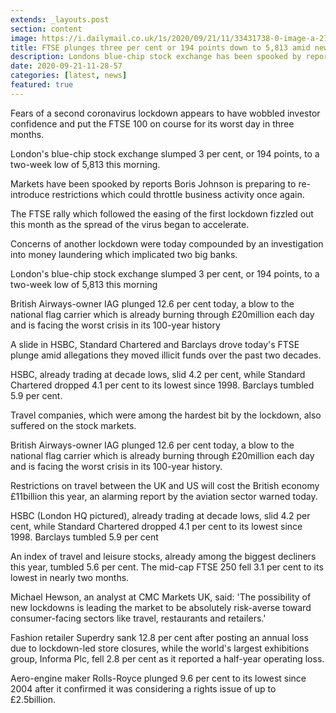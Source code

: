 ```yaml
---
extends: _layouts.post
section: content
image: https://i.dailymail.co.uk/1s/2020/09/21/11/33431738-0-image-a-27_1600683766843.jpg 
title: FTSE plunges three per cent or 194 points down to 5,813 amid new Covid lockdown fears 
description: Londons blue-chip stock exchange has been spooked by reports Boris Johnson is preparing to re-introduce restrictions which could throttle business activity once again. 
date: 2020-09-21-11-28-57 
categories: [latest, news] 
featured: true 
--- 
```

Fears of a second coronavirus lockdown appears to have wobbled investor confidence and put the FTSE 100 on course for its worst day in three months.

London's blue-chip stock exchange slumped 3 per cent, or 194 points, to a two-week low of 5,813 this morning. 

Markets have been spooked by reports Boris Johnson is preparing to re-introduce restrictions which could throttle business activity once again.

The FTSE rally which followed the easing of the first lockdown fizzled out this month as the spread of the virus began to accelerate. 

Concerns of another lockdown were today compounded by an investigation into money laundering which implicated two big banks. 

London's blue-chip stock exchange slumped 3 per cent, or 194 points, to a two-week low of 5,813 this morning

British Airways-owner IAG plunged 12.6 per cent today, a blow to the national flag carrier which is already burning through £20million each day and is facing the worst crisis in its 100-year history

A slide in HSBC, Standard Chartered and Barclays drove today's FTSE plunge amid allegations they moved illicit funds over the past two decades.

HSBC, already trading at decade lows, slid 4.2 per cent, while Standard Chartered dropped 4.1 per cent to its lowest since 1998. Barclays tumbled 5.9 per cent.   

Travel companies, which were among the hardest bit by the lockdown, also suffered on the stock markets.

British Airways-owner IAG plunged 12.6 per cent today, a blow to the national flag carrier which is already burning through £20million each day and is facing the worst crisis in its 100-year history.

Restrictions on travel between the UK and US will cost the British economy £11billion this year, an alarming report by the aviation sector warned today. 

HSBC (London HQ pictured), already trading at decade lows, slid 4.2 per cent, while Standard Chartered dropped 4.1 per cent to its lowest since 1998. Barclays tumbled 5.9 per cent

An index of travel and leisure stocks, already among the biggest decliners this year, tumbled 5.6 per cent. The mid-cap FTSE 250 fell 3.1 per cent to its lowest in nearly two months. 

Michael Hewson, an analyst at CMC Markets UK, said: 'The possibility of new lockdowns is leading the market to be absolutely risk-averse toward consumer-facing sectors like travel, restaurants and retailers.'

Fashion retailer Superdry sank 12.8 per cent after posting an annual loss due to lockdown-led store closures, while the world's largest exhibitions group, Informa Plc, fell 2.8 per cent as it reported a half-year operating loss.

Aero-engine maker Rolls-Royce plunged 9.6 per cent to its lowest since 2004 after it confirmed it was considering a rights issue of up to £2.5billion.  

